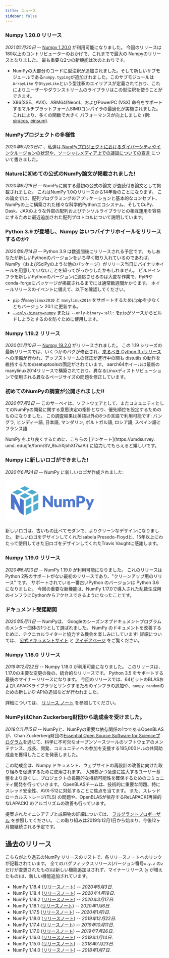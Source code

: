 ```yaml
---
title: ニュース
sidebar: false
---
```


### Numpy 1.20.0 リリース

_2021年1月30日_ -- [Numpy 1.20.0](https://numpy.org/doc/stable/release/1.20.0-notes.html) が利用可能になりました。 今回のリリースは180以上のコントリビューターのおかげで、これまでで最大の Numpyのリリースとなりました。 最も重要な2つの新機能は次のとおりです。
- NumPyの大部分のコードに型注釈が追加されました。そして新しいサブモジュールである`numpy.typing`が追加されました。このサブモジュールは`ArrayLike` や`DtypeLike`という型注釈のエイリアスが定義されており、これによりユーザーやダウンストリームのライブラリはこの型注釈を使うことができます。
- X86(SSE、AVX)、ARM64(Neon)、およびPowerPC (VSX) 命令をサポートするマルチプラットフォームSIMDコンパイラの最適化が実施されました。 これにより、多くの関数で大きく パフォーマンスが向上しました (例: [sin/cos](https://github.com/numpy/numpy/pull/17587), [einsum](https://github.com/numpy/numpy/pull/18194)).

### NumPyプロジェクトの多様性

_2020年9月20日に_ 、私達は[ NumPyプロジェクトにおけるダイバーシティやインクルージョンの状況や、ソーシャルメディア上での議論についての宣言 ](/diversity_sep2020)について書きました。


### Natureに初めての公式のNumPy論文が掲載されました!

_2020年9月16日_ -- NumPyに関する最初の公式の論文 [](https://www.nature.com/articles/s41586-020-2649-2) が査読付き論文として掲載されました。 これはNumPy 1.0のリリースから14年後のことになります。 この論文では、配列プログラミングのアプリケーションと基本的なコンセプト、NumPyの上に構築された様々な科学的Pythonエコシステム、そしてCuPy、Dask、JAXのような外部の配列およびテンソルライブラリとの相互運用を容易にするために最近追加された配列プロトコルについて説明しています。


### Python 3.9 が登場し、Numpy はいつバイナリホイールをリリースするのか?

_2020年9月14日_ -- Python 3.9 は数週間後にリリースされる予定です。 もしあなたが新しいPythonのバージョンをいち早く取り入れているのであれば、NumPy（およびSciPyのような他のパッケージ）がリリース当日にバイナリホイールを用意していないことを知ってがっかりしたかもしれません。 ビルドインフラを新しいPythonのバージョンに適応させるのは大変な作業で、PyPIやconda-forgeにパッケージが掲載されるまでには通常数週間かかります。 ホイールリリースのイベントに備えて、以下を確認してください。
- `pip` が`manylinux2010` と `manylinux2014` をサポートするためにpipを少なくともバージョン 20.1 に更新する。
- [`--only-binary=numpy`](https://pip.pypa.io/en/stable/reference/pip_install/#cmdoption-only-binary) または `--only-binary=:all:` を`pip`がソースからビルドしようとするのを防ぐために使用します。


### Numpy 1.19.2 リリース

_2020年1月10日_ -- [Numpy 19.2.0](https://numpy.org/devdocs/release/1.19.2-notes.html) がリリースされました。 この 1.19 シリーズの最新リリースでは、いくつかのバグが修正され、[来るべき Cython 3.xリリース](http:/docs.cython.orgenlatestsrcchanges.html)への準備が行われ、アップストリームの修正が進行中の間も distutils の動作を維持するためのsetuptoolsの固定がされています。 aarch64ホイールは最新のmanylinux2014リリースで構築されており、異なるLinuxディストリビューションで使用される異なるページサイズの問題を修正しています。

### 初めてのNumPyの調査が公開されました!!

_2020年7月2日_ -- このサーベイは、ソフトウェアとして、またコミュニティとしてのNumPyの開発に関する意思決定の指針となり、優先順位を設定するためのものになりました。 この調査結果は英語以外の8つの言語で利用可能です: バングラ, ヒンディー語, 日本語, マンダリン, ポルトガル語, ロシア語, スペイン語とフランス語.

NumPy をより良くするために、こちらの [アンケート](https://umdsurvey. umd. edu/jfe/form/SV_8bJrXjbhXf7saAl) に協力してもらえると嬉しいです。


### Numpy に新しいロゴができました!

_2020年6月24日_ -- NumPy に新しいロゴが作成されました:

<img src="/images/logos/numpy_logo.svg" alt="NumPyのロゴ" title="新しいNumPyのロゴ" width=300>

新しいロゴは、古いもの比べてモダンで、よりクリーンなデザインになりました。 新しいロゴをデザインしてくれたIsabela Presedo-Floydと、15年以上にわたって使用してきた旧ロゴをデザインしてくれたTravis Vaughtに感謝します。


### Numpy 1.19.0 リリース

_2020年6月20日_ -- NumPy 1.19.0 が利用可能になりました。 これのリリースは Python 2系のサポートがない最初のリリースであり、"クリーンアップ用のリリース" です。 サポートされている一番古いPython のバージョンは Python 3.6 になりました。 今回の重要な新機能は、NumPy 1.17.0で導入された乱数生成用のインフラにCythonからアクセスできるようになったことです。


### ドキュメント受諾期間

_2020年5月11日_ -- NumPyは、 Googleのシーズンオブドキュメントプログラムのメンター団体の1つとして選ばれました。 NumPy のドキュメントを改善するために、テクニカルライターと協力する機会を楽しみにしています! 詳細については、 [公式ドキュメントサイト](https://developers.google.com/season-of-docs/) と [アイデアページ](https://github.com/numpy/numpy/wiki/Google-Season-of-Docs-2020-Project-Ideas) をご覧ください。


### Numpy 1.18.0 リリース

_2019年12月22日_ -- Numpy 1.18.0 が利用可能になりました。 このリリースは、1.17.0の主要な変更の後の、統合的なリリースです。 Python 3.5 をサポートする最後のマイナーリリースになります。 今回のリリースでは、64ビットのBLASおよびLAPACKライブラリとリンクするためのインフラの追加や、`numpy.random`のための新しいC-APIの追加などが行われました。

詳細については、 [リリース ノート](https://github.com/numpy/numpy/releases/tag/v1.18.0) を参照してください。


### NumPyはChan Zuckerberg財団から助成金を受けました。

_2019年11月15日_ -- NumPyと、NumPyの重要な依存関係の1つであるOpenBLASが、Chan Zuckerberg財団の[Essential Open Source Software for Scienceプログラム](https:/chanzuckerberg.comeoss)を通じて、科学に不可欠なオープンソースツールのソフトウェアのメンテナンス、成長、開発、コミュニティへの参加を支援する195,000ドルの共同助成金を獲得したことを発表しました。

この助成金は、Numpy ドキュメント、ウェブサイトの再設計の改善に向けた取り組みを促進するために使用されます。 大規模かつ急速に拡大するユーザー基盤をより良くし、プロジェクトの長期的な持続可能性を確保するためのコミュニティ開発を行っていきます。 OpenBLASチームは、技術的に重要な問題、特にスレッド安全性、AVX-512に対処することに焦点を当てます。 また、スレッドローカルストレージ(TLS) の問題や、OpenBLASが依存するReLAPACK(再帰的なLAPACK) のアルゴリズムの改善も行っています。

提案されたイニシアチブと成果物の詳細については、 [フルグラントプロポーザル](https://figshare.com/articles/Proposal_NumPy_OpenBLAS_for_Chan_Zuckerberg_Initiative_EOSS_2019_round_1/10302167) を参照してください。 この取り組みは2019年12月1日から始まり、今後12ヶ月間継続される予定です。


## 過去のリリース

こちらがより過去のNumPy リリースのリストで、各リリースノートへのリンクが記載されています。 全てのバグフィックスリリース(バージョン番号`x.y.z` の`z`だけが変更されたもの)は新しい機能追加はされず、マイナーリリース (`y` が増えたもの)は、新しい機能追加されています。

- NumPy 1.18.4 ([リリースノート](https://github.com/numpy/numpy/releases/tag/v1.18.4)) -- _2020年5月3日_.
- NumPy 1.18.4 ([リリースノート](https://github.com/numpy/numpy/releases/tag/v1.18.4)) -- _2020年4月19日_.
- NumPy 1.18.2 ([リリースノート](https://github.com/numpy/numpy/releases/tag/v1.18.2)) -- _2020年3月17日_.
- NumPy 1.18.1 ([リリースノート](https://github.com/numpy/numpy/releases/tag/v1.18.1)) -- _2020年1月6日_.
- NumPy 1.17.5 ([リリースノート](https://github.com/numpy/numpy/releases/tag/v1.17.5)) -- _2020年1月1日_.
- NumPy 1.18.0 ([リリースノート](https://github.com/numpy/numpy/releases/tag/v1.18.0)) -- _2019年12月22日_.
- NumPy 1.17.4 ([リリースノート](https://github.com/numpy/numpy/releases/tag/v1.17.4)) -- _2019年10月11日_.
- NumPy 1.17.0 ([リリースノート](https://github.com/numpy/numpy/releases/tag/v1.17.0)) -- _2019年7月26日_.
- NumPy 1.16.0 ([リリースノート](https://github.com/numpy/numpy/releases/tag/v1.16.0)) -- _2019年1月14日_.
- NumPy 1.15.0 ([リリースノート](https://github.com/numpy/numpy/releases/tag/v1.15.0)) -- _2018年7月23日_.
- NumPy 1.14.0 ([リリースノート](https://github.com/numpy/numpy/releases/tag/v1.14.0)) -- _2018年1月7日_.

